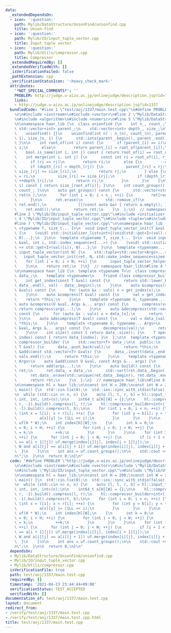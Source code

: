 ```yaml
---
data:
  _extendedDependsOn:
  - icon: ':question:'
    path: Mylib/DataStructure/UnionFind/unionfind.cpp
    title: Union-find
  - icon: ':question:'
    path: Mylib/IO/input_tuple_vector.cpp
    title: Input tuple vector
  - icon: ':question:'
    path: Mylib/Utils/compressor.cpp
    title: Compressor
  _extendedRequiredBy: []
  _extendedVerifiedWith: []
  _isVerificationFailed: false
  _pathExtension: cpp
  _verificationStatusIcon: ':heavy_check_mark:'
  attributes:
    '*NOT_SPECIAL_COMMENTS*': ''
    PROBLEM: http://judge.u-aizu.ac.jp/onlinejudge/description.jsp?id=1337
    links:
    - http://judge.u-aizu.ac.jp/onlinejudge/description.jsp?id=1337
  bundledCode: "#line 1 \"test/aoj/1337/main.test.cpp\"\n#define PROBLEM \"http://judge.u-aizu.ac.jp/onlinejudge/description.jsp?id=1337\"\
    \n\n#include <iostream>\n#include <vector>\n#line 2 \"Mylib/DataStructure/UnionFind/unionfind.cpp\"\
    \n#include <algorithm>\n#include <numeric>\n#line 5 \"Mylib/DataStructure/UnionFind/unionfind.cpp\"\
    \n\nnamespace haar_lib {\n  class unionfind {\n    int n_, count_;\n    mutable\
    \ std::vector<int> parent_;\n    std::vector<int> depth_, size_;\n\n  public:\n\
    \    unionfind() {}\n    unionfind(int n) : n_(n), count_(n), parent_(n), depth_(n,\
    \ 1), size_(n, 1) {\n      std::iota(parent_.begin(), parent_.end(), 0);\n   \
    \ }\n\n    int root_of(int i) const {\n      if (parent_[i] == i)\n        return\
    \ i;\n      else\n        return parent_[i] = root_of(parent_[i]);\n    }\n\n\
    \    bool is_same(int i, int j) const { return root_of(i) == root_of(j); }\n\n\
    \    int merge(int i, int j) {\n      const int ri = root_of(i), rj = root_of(j);\n\
    \      if (ri == rj)\n        return ri;\n      else {\n        --count_;\n  \
    \      if (depth_[ri] < depth_[rj]) {\n          parent_[ri] = rj;\n         \
    \ size_[rj] += size_[ri];\n          return rj;\n        } else {\n          parent_[rj]\
    \ = ri;\n          size_[ri] += size_[rj];\n          if (depth_[ri] == depth_[rj])\
    \ ++depth_[ri];\n          return ri;\n        }\n      }\n    }\n\n    int size_of(int\
    \ i) const { return size_[root_of(i)]; }\n\n    int count_groups() const { return\
    \ count_; }\n\n    auto get_groups() const {\n      std::vector<std::vector<int>>\
    \ ret(n_);\n\n      for (int i = 0; i < n_; ++i) {\n        ret[root_of(i)].push_back(i);\n\
    \      }\n\n      ret.erase(\n          std::remove_if(\n              ret.begin(),\
    \ ret.end(),\n              [](const auto &a) { return a.empty(); }),\n      \
    \    ret.end());\n\n      return ret;\n    }\n  };\n}  // namespace haar_lib\n\
    #line 2 \"Mylib/IO/input_tuple_vector.cpp\"\n#include <initializer_list>\n#line\
    \ 4 \"Mylib/IO/input_tuple_vector.cpp\"\n#include <tuple>\n#include <utility>\n\
    #line 7 \"Mylib/IO/input_tuple_vector.cpp\"\n\nnamespace haar_lib {\n  template\
    \ <typename T, size_t... I>\n  void input_tuple_vector_init(T &val, int N, std::index_sequence<I...>)\
    \ {\n    (void) std::initializer_list<int>{(void(std::get<I>(val).resize(N)),\
    \ 0)...};\n  }\n\n  template <typename T, size_t... I>\n  void input_tuple_vector_helper(T\
    \ &val, int i, std::index_sequence<I...>) {\n    (void) std::initializer_list<int>{(void(std::cin\
    \ >> std::get<I>(val)[i]), 0)...};\n  }\n\n  template <typename... Args>\n  auto\
    \ input_tuple_vector(int N) {\n    std::tuple<std::vector<Args>...> ret;\n\n \
    \   input_tuple_vector_init(ret, N, std::make_index_sequence<sizeof...(Args)>());\n\
    \    for (int i = 0; i < N; ++i) {\n      input_tuple_vector_helper(ret, i, std::make_index_sequence<sizeof...(Args)>());\n\
    \    }\n\n    return ret;\n  }\n}  // namespace haar_lib\n#line 4 \"Mylib/Utils/compressor.cpp\"\
    \n\nnamespace haar_lib {\n  template <typename T>\n  class compressor {\n    std::vector<T>\
    \ data_;\n    template <typename>\n    friend class compressor_builder;\n\n  public:\n\
    \    int get_index(const T &val) const {\n      return std::lower_bound(data_.begin(),\
    \ data_.end(), val) - data_.begin();\n    }\n\n    auto &compress(std::vector<T>\
    \ &vals) const {\n      for (auto &x : vals) x = get_index(x);\n      return *this;\n\
    \    }\n\n    auto &compress(T &val) const {\n      val = get_index(val);\n  \
    \    return *this;\n    }\n\n    template <typename U, typename... Args>\n   \
    \ auto &compress(U &val, Args &... args) const {\n      compress(val);\n     \
    \ return compress(args...);\n    }\n\n    auto &decompress(std::vector<T> &vals)\
    \ const {\n      for (auto &x : vals) x = data_[x];\n      return *this;\n   \
    \ }\n\n    auto &decompress(T &val) const {\n      val = data_[val];\n      return\
    \ *this;\n    }\n\n    template <typename U, typename... Args>\n    auto &decompress(U\
    \ &val, Args &... args) const {\n      decompress(val);\n      return decompress(args...);\n\
    \    }\n\n    int size() const { return data_.size(); }\n    T operator[](int\
    \ index) const { return data_[index]; }\n  };\n\n  template <typename T>\n  class\
    \ compressor_builder {\n    std::vector<T> data_;\n\n  public:\n    auto &add(const\
    \ T &val) {\n      data_.push_back(val);\n      return *this;\n    }\n\n    auto\
    \ &add(const std::vector<T> &vals) {\n      data_.insert(data_.end(), vals.begin(),\
    \ vals.end());\n      return *this;\n    }\n\n    template <typename U, typename...\
    \ Args>\n    auto &add(const U &val, const Args &... args) {\n      add(val);\n\
    \      return add(args...);\n    }\n\n    auto build() const {\n      compressor<T>\
    \ ret;\n      ret.data_ = data_;\n      std::sort(ret.data_.begin(), ret.data_.end());\n\
    \      ret.data_.erase(std::unique(ret.data_.begin(), ret.data_.end()), ret.data_.end());\n\
    \      return ret;\n    }\n  };\n}  // namespace haar_lib\n#line 8 \"test/aoj/1337/main.test.cpp\"\
    \n\nnamespace hl = haar_lib;\n\nconst int H = 200;\nconst int W = 200;\n\nint\
    \ main() {\n  std::cin.tie(0);\n  std::ios::sync_with_stdio(false);\n\n  int n;\n\
    \n  while (std::cin >> n, n) {\n    auto [l, t, r, b] = hl::input_tuple_vector<int,\
    \ int, int, int>(n);\n\n    int64_t a[H][W] = {};\n\n    hl::compressor_builder<int>().add(l,\
    \ r, -1).build().compress(l, r);\n    hl::compressor_builder<int>().add(t, b,\
    \ -1).build().compress(t, b);\n\n    for (int i = 0; i < n; ++i) {\n      for\
    \ (int x = l[i]; x < r[i]; ++x) {\n        for (int y = b[i]; y < t[i]; ++y) {\n\
    \          a[x][y] |= (1LL << i);\n        }\n      }\n    }\n\n    hl::unionfind\
    \ uf(H * W);\n    int index[H][W];\n    {\n      int k = 0;\n      for (int i\
    \ = 0; i < H; ++i) {\n        for (int j = 0; j < W; ++j) {\n          index[i][j]\
    \ = k;\n          ++k;\n        }\n      }\n    }\n\n    for (int i = 0; i < H;\
    \ ++i) {\n      for (int j = 0; j < W; ++j) {\n        if (i + 1 < H and a[i][j]\
    \ == a[i + 1][j]) uf.merge(index[i][j], index[i + 1][j]);\n        if (j + 1 <\
    \ W and a[i][j] == a[i][j + 1]) uf.merge(index[i][j], index[i][j + 1]);\n    \
    \  }\n    }\n\n    int ans = uf.count_groups();\n\n    std::cout << ans << \"\\\
    n\";\n  }\n\n  return 0;\n}\n"
  code: "#define PROBLEM \"http://judge.u-aizu.ac.jp/onlinejudge/description.jsp?id=1337\"\
    \n\n#include <iostream>\n#include <vector>\n#include \"Mylib/DataStructure/UnionFind/unionfind.cpp\"\
    \n#include \"Mylib/IO/input_tuple_vector.cpp\"\n#include \"Mylib/Utils/compressor.cpp\"\
    \n\nnamespace hl = haar_lib;\n\nconst int H = 200;\nconst int W = 200;\n\nint\
    \ main() {\n  std::cin.tie(0);\n  std::ios::sync_with_stdio(false);\n\n  int n;\n\
    \n  while (std::cin >> n, n) {\n    auto [l, t, r, b] = hl::input_tuple_vector<int,\
    \ int, int, int>(n);\n\n    int64_t a[H][W] = {};\n\n    hl::compressor_builder<int>().add(l,\
    \ r, -1).build().compress(l, r);\n    hl::compressor_builder<int>().add(t, b,\
    \ -1).build().compress(t, b);\n\n    for (int i = 0; i < n; ++i) {\n      for\
    \ (int x = l[i]; x < r[i]; ++x) {\n        for (int y = b[i]; y < t[i]; ++y) {\n\
    \          a[x][y] |= (1LL << i);\n        }\n      }\n    }\n\n    hl::unionfind\
    \ uf(H * W);\n    int index[H][W];\n    {\n      int k = 0;\n      for (int i\
    \ = 0; i < H; ++i) {\n        for (int j = 0; j < W; ++j) {\n          index[i][j]\
    \ = k;\n          ++k;\n        }\n      }\n    }\n\n    for (int i = 0; i < H;\
    \ ++i) {\n      for (int j = 0; j < W; ++j) {\n        if (i + 1 < H and a[i][j]\
    \ == a[i + 1][j]) uf.merge(index[i][j], index[i + 1][j]);\n        if (j + 1 <\
    \ W and a[i][j] == a[i][j + 1]) uf.merge(index[i][j], index[i][j + 1]);\n    \
    \  }\n    }\n\n    int ans = uf.count_groups();\n\n    std::cout << ans << \"\\\
    n\";\n  }\n\n  return 0;\n}\n"
  dependsOn:
  - Mylib/DataStructure/UnionFind/unionfind.cpp
  - Mylib/IO/input_tuple_vector.cpp
  - Mylib/Utils/compressor.cpp
  isVerificationFile: true
  path: test/aoj/1337/main.test.cpp
  requiredBy: []
  timestamp: '2021-04-23 23:44:44+09:00'
  verificationStatus: TEST_ACCEPTED
  verifiedWith: []
documentation_of: test/aoj/1337/main.test.cpp
layout: document
redirect_from:
- /verify/test/aoj/1337/main.test.cpp
- /verify/test/aoj/1337/main.test.cpp.html
title: test/aoj/1337/main.test.cpp
---
```

